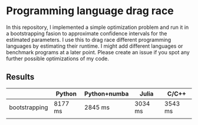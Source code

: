 # Programming language drag race

In this repository, I implemented a simple optimization problem and run it in a bootstrapping
fasion to approximate confidence intervals for the estimated parameters. I use this to drag race
different programming languages by estimating their runtime. I might add different languages
or benchmark programs at a later point. Please create an issue if you spot any further possible
optimizations of my code.

## Results

|               | Python  | Python+numba | Julia   | C/C++   |
|---------------|---------|--------------|---------|---------|
| bootstrapping | 8177 ms | 2845 ms      | 3034 ms | 3543 ms |
|               |         |              |         |         |
